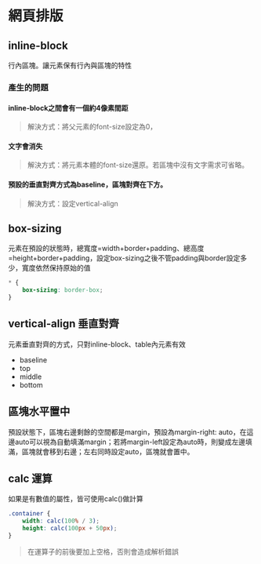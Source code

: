 # 網頁排版
## inline-block
行內區塊。讓元素保有行內與區塊的特性

### 產生的問題
#### inline-block之間會有一個約4像素間距
> 解決方式：將父元素的font-size設定為0，

#### 文字會消失
> 解決方式：將元素本體的font-size還原。若區塊中沒有文字需求可省略。

#### 預設的垂直對齊方式為baseline，區塊對齊在下方。
> 解決方式：設定vertical-align


## box-sizing
元素在預設的狀態時，總寬度=width+border+padding、總高度=height+border+padding，設定box-sizing之後不管padding與border設定多少，寬度依然保持原始的值
```css
* {
    box-sizing: border-box;
}
```

## vertical-align 垂直對齊
元素垂直對齊的方式，只對inline-block、table內元素有效

- baseline
- top
- middle
- bottom

## 區塊水平置中
預設狀態下，區塊右邊剩餘的空間都是margin，預設為margin-right: auto，在這邊auto可以視為自動填滿margin；若將margin-left設定為auto時，則變成左邊填滿，區塊就會移到右邊；左右同時設定auto，區塊就會置中。

## calc 運算
如果是有數值的屬性，皆可使用calc()做計算
```css
.container {
    width: calc(100% / 3);
    height: calc(100px + 50px);
}
```
> 在運算子的前後要加上空格，否則會造成解析錯誤